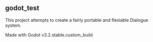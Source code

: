 ## godot_test
This project attempts to create a fairly portable and flexiable Dialogue system.

Made with Godot v3.2.stable.custom_build
